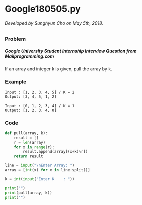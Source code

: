# Google180505.py

###### Developed by Sunghyun Cho on May 5th, 2018.

### Problem

##### Google University Student Internship Interview Question from Mailprogramming.com

If an array and integer k is given,
pull the array by k.

### Example

```
Input : [1, 2, 3, 4, 5] / K = 2
Output: [3, 4, 5, 1, 2]

Input : [0, 1, 2, 3, 4] / K = 1
Output: [1, 2, 3, 4, 0]
```

### Code

```python
def pull(array, k):
    result = []
    r = len(array)
    for x in range(r):
        result.append(array[(x+k)%r])
    return result

line = input("\nEnter Array: ")
array = [int(x) for x in line.split()]

k = int(input("Enter K    : "))

print("")
print(pull(array, k))
print("")
```
